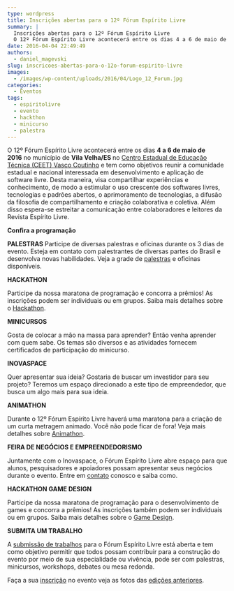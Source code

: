 ```yaml
---
type: wordpress
title: Inscrições abertas para o 12º Fórum Espírito Livre
summary: |
  Inscrições abertas para o 12º Fórum Espírito Livre
  O 12º Fórum Espírito Livre acontecerá entre os dias 4 a 6 de maio de 2016 no município de Vila Velha/ES. tem como objetivos reunir a comunidade estadual e nacional interessada em desenvolvimento e aplicação de software livre, dessa maneira, visa compartilhar experiências e conhecimento, de modo a estimular o uso crescente dos softwares livres, tecnologias e padrões abertos, o aprimoramento de tecnologias, a difusão da filosofia de compartilhamento e criação colaborativa e coletiva. Além disso espera-se estreitar a comunicação entre colaboradores e leitores da Revista Espírito Livre.
date: 2016-04-04 22:49:49
authors:
  - daniel_magevski
slug: inscricoes-abertas-para-o-12o-forum-espirito-livre
images:
  - /images/wp-content/uploads/2016/04/Logo_12_Forum.jpg
categories:
  - Eventos
tags:
  - espiritolivre
  - evento
  - hackthon
  - minicurso
  - palestra
---
```


O 12º Fórum Espírito Livre acontecerá entre os dias <strong>4 a 6 de maio de 2016</strong> no município de <strong>Vila Velha/ES </strong>no <a href="http://ceetvascocoutinho.com.br/" target="_blank">Centro Estadual de Educação Técnica (CEET) Vasco Coutinho</a> e tem como objetivos reunir a comunidade estadual e nacional interessada em desenvolvimento e aplicação de software livre. Desta maneira, visa compartilhar experiências e conhecimento, de modo a estimular o uso crescente dos softwares livres, tecnologias e padrões abertos, o aprimoramento de tecnologias, a difusão da filosofia de compartilhamento e criação colaborativa e coletiva. Além disso espera-se estreitar a comunicação entre colaboradores e leitores da Revista Espírito Livre.

<strong>Confira a programação</strong>

<!--more-->

<strong>PALESTRAS</strong>
Participe de diversas palestras e oficinas durante os 3 dias de evento. Esteja em contato com palestrantes de diversas partes do Brasil e desenvolva novas habilidades. Veja a grade de <a href="http://forum.espiritolivre.org/12ed/o-evento/palestras/" target="_blank">palestras</a> e oficinas disponíveis.

<strong>HACKATHON</strong>

Participe da nossa maratona de programação e concorra a prêmios! As inscrições podem ser individuais ou em grupos. Saiba mais detalhes sobre o <a href="http://forum.espiritolivre.org/12ed/o-evento/hackathon/" target="_blank">Hackathon</a>.

<strong>MINICURSOS</strong>

Gosta de colocar a mão na massa para aprender? Então venha aprender com quem sabe. Os temas são diversos e as atividades fornecem certificados de participação do minicurso.

<strong>INOVASPACE</strong>

Quer apresentar sua ideia? Gostaria de buscar um investidor para seu projeto? Teremos um espaço direcionado a este tipo de empreendedor, que busca um algo mais para sua ideia.

<strong>ANIMATHON</strong>

Durante o 12º Fórum Espírito Livre haverá uma maratona para a criação de um curta metragem animado. Você não pode ficar de fora! Veja mais detalhes sobre <a href="http://forum.espiritolivre.org/12ed/o-evento/animathon/" target="_blank">Animathon</a>.

<strong>FEIRA DE NEGÓCIOS E EMPREENDEDORISMO</strong>

Juntamente com o Inovaspace, o Fórum Espírito Livre abre espaço para que alunos, pesquisadores e apoiadores possam apresentar seus negócios durante o evento. Entre em <a href="http://forum.espiritolivre.org/12ed/contacte-nos/" target="_blank">contato</a> conosco e saiba como.

<strong>HACKATHON GAME DESIGN</strong>

Participe da nossa maratona de programação para o desenvolvimento de games e concorra a prêmios! As inscrições também podem ser individuais ou em grupos. Saiba mais detalhes sobre o <a href="http://forum.espiritolivre.org/12ed/o-evento/hackathon-game-design/" target="_blank">Game Design</a>.

<strong>SUBMITA UM TRABALHO</strong>

A <a href="http://forum.espiritolivre.org/12ed/o-evento/submissao-de-trabalhos/" target="_blank">submissão de trabalhos</a> para o Fórum Espírito Livre está aberta e tem como objetivo permitir que todos possam contribuir para a construção do evento por meio de sua especialidade ou vivência, pode ser com palestras, minicursos, workshops, debates ou mesa redonda.

Faça a sua <a href="http://forum.espiritolivre.org/12ed/o-evento/inscricao/" target="_blank">inscrição</a> no evento veja as fotos das <a href="http://forum.espiritolivre.org/12ed/o-evento/edicoes-anteriores/" target="_blank">edições anteriores</a>.
